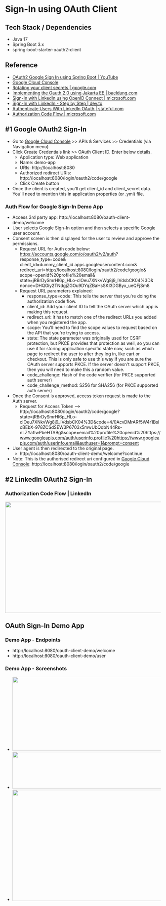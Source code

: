 # Sign-In using OAuth Client

## Tech Stack / Dependencies
* Java 17
* Spring Boot 3.x
* spring-boot-starter-oauth2-client

## Reference
* [OAuth2 Google Sign In using Spring Boot | YouTube](https://www.youtube.com/watch?v=qcz2jBLNOtc)
* [Google Cloud Console](https://console.cloud.google.com/)
* [Rotating your client secrets | google.com ](https://support.google.com/cloud/answer/6158849?authuser=1&hl=en-GB#rotate-client-secret)
* [Implementing the Oauth 2.0 using Jakarta EE | baeldung.com](https://www.baeldung.com/java-ee-oauth2-implementation)
* [Sign-In with LinkedIn using OpenID Connect | microsoft.com](https://learn.microsoft.com/en-us/linkedin/consumer/integrations/self-serve/sign-in-with-linkedin-v2)
* [Sign-In with LinkedIn - Step by Step | dev.to](https://dev.to/fardinabir/fetching-linkedin-user-data-and-sign-in-with-linkedin-using-openid-connect-3kf)
* [Authenticate Users With LinkedIn OAuth | stateful.com](https://stateful.com/blog/linkedin-oauth)
* [Authorization Code Flow | microsoft.com ](https://learn.microsoft.com/en-us/linkedin/shared/authentication/authorization-code-flow)

## #1 Google OAuth2 Sign-In
* Go to [Google Cloud Console](https://console.cloud.google.com/) >> APIs & Services >> Credentials (via Navigation menu)
* Click Create Credentials link >> OAuth Client ID. Enter below details.
    * Application type: Web application
    * Name: demo-app
    * URIs: http://localhost:8080
    * Authorized redirect URIs: http://localhost:8080/login/oauth2/code/google
    * Click Create button
* Once the client is created, you'll get client_id and client_secret data. You'll need to mention this in application properties (or .yml) file.

### Auth Flow for Google Sign-In Demo App
* Access 3rd party app: http://localhost:8080/oauth-client-demo/welcome
* User selects Google Sign-In option and then selects a specific Google user account.
* Consent screen is then displayed for the user to review and approve the permissions.
  * Request URL for Auth code below: <br/> 
     https://accounts.google.com/o/oauth2/v2/auth? <br/>
     response_type=code& <br/>
     client_id=dummy_client_id.apps.googleusercontent.com& <br/>
     redirect_uri=http://localhost:8080/login/oauth2/code/google& <br/>
     scope=openid%20profile%20email& <br/>
     state=jRBrDySmrHl6p_HLo-cIOeu7XNkvWg8j9_IVdsbCK04%3D& <br/>
     nonce=DHQGiy2TNdgjZGOu9DYqZBaHsSKI3DGByx_ueQFjSm8
  * Request URL parameters explained:
    * response_type=code: This tells the server that you're doing the authorization code flow.
    * client_id: Add your client ID to tell the OAuth server which app is making this request.
    * redirect_uri: It has to match one of the redirect URLs you added when you registered the app.
    * scope: You'll need to find the scope values to request based on the API that you're trying to access.
    * state: The state parameter was originally used for CSRF protection, but PKCE provides that protection as well, so you can use it for storing application specific state now, such as which page to redirect the user to after they log in, like cart or checkout. This is only safe to use this way if you are sure the OAuth server supports PKCE. If the server doesn't support PKCE, then you will need to make this a random value.
    * code_challenge: Hash of the code verifier (for PKCE supported auth server)
    * code_challenge_method: S256 for SHA256 (for PKCE supported auth server)
* Once the Consent is approved, access token request is made to the Auth server.
  * Request for Access Token --> http://localhost:8080/login/oauth2/code/google?state=jRBrDySmrHl6p_HLo-cIOeu7XNkvWg8j9_IVdsbCK04%3D&code=4/0AcvDMrARf5W4r1BsIcBEbX-978ZCSdSEW3P6703x5mwUbQqbN44Rs-nLZYafIwPbeHTABg&scope=email%20profile%20openid%20https://www.googleapis.com/auth/userinfo.profile%20https://www.googleapis.com/auth/userinfo.email&authuser=1&prompt=consent
* User agent is then redirected to the original page.
  * http://localhost:8080/oauth-client-demo/welcome?continue
* Note: This is the authorised redirect uri configured in [Google Cloud Console](https://console.cloud.google.com/): http://localhost:8080/login/oauth2/code/google

## #2 LinkedIn OAuth2 Sign-In
### Authorization Code Flow | LinkedIn
<img src="https://learn.microsoft.com/en-us/linkedin/media/oauth-3-legged-flow_highres.png" height="360" width="640" />


## OAuth Sign-In Demo App

### Demo App - Endpoints
* http://localhost:8080/oauth-client-demo/welcome
* http://localhost:8080/oauth-client-demo/user

### Demo App - Screenshots
* <img src="https://github.com/navrwork/spring-security/assets/149756645/b630ad1a-aca6-4733-bea6-a5d25529f6b2" height="240" width="640" />
* <img src="https://github.com/navrwork/spring-security/assets/149756645/f1768918-8c3f-4f02-a1a8-d58625f3ee7c" height="120" width="640" />
* <img src="https://github.com/navrwork/spring-security/assets/149756645/1eb88386-16a3-4ddf-9983-451ac7ba8338" height="360" width="640" />
